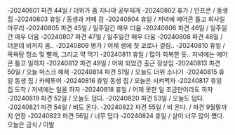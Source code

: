 -20240801 파견 44일 / 더위가 좀 지나야 공부재개
-20240802 휴가 / 인프콘 / 동생 집
-20240803 휴일 / 동생과 카페 감
-20240804 휴일 / 저녁에 에어콘 틀고 회사일 마무리
-20240805 파견 45일 / 일주일간 매우 더움
-20240806 파견 46일 / 일주일간 매우 더움
-20240807 파견 47일 / 일주일간 매우 더움
-20240808 파견 48일 / 더운데 비까지 옴..
-20240809 병가 / 어제 생에 첫 코로나 걸림..
-20240810 휴일 / 목욕탕 청소 및 빨래, 그리고 약 먹기
-20240811 휴일 / 많이 회복한 듯.. 저녁에는 에어콘 틀고 일하자
-20240812 파견 49일 / 어찌 되었건 출근 정상임
-20240813 파견 50일 / 오늘 마스크 해제
-20240814 파견 51일 / 오늘도 더위 소나기
-20240815 휴일 동생 집 / 카페투어
-20240816 휴일 동생 집 / 오늘은 시켜먹자
-20240817 휴일 집 도착 / 저녁에는 일을 하자
-20240818 휴일 / 어제 못한 일 조금만이라도 하자
-20240819 파견 52일 / 오늘도 덥다.
-20240820 파견 53일 / 오늘도 덥다.
-20240821 파견 54일 / 비도 온다.
-20240822 파견 55일 / 비 온다. / 파견 9월말까지 연장
-20240823 파견 56일 / 너무 덥다
-20240824 휴일 / 살이 너무 많이 쪘다. 오늘은 금식 / 이발

